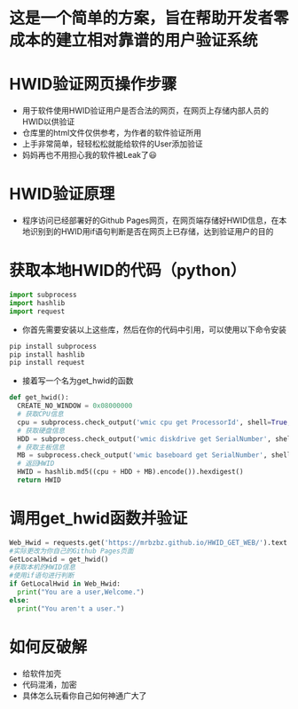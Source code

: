 # 这是一个简单的方案，旨在帮助开发者零成本的建立相对靠谱的用户验证系统
# HWID验证网页操作步骤
* 用于软件使用HWID验证用户是否合法的网页，在网页上存储内部人员的HWID以供验证
* 仓库里的html文件仅供参考，为作者的软件验证所用
* 上手非常简单，轻轻松松就能给软件的User添加验证
* 妈妈再也不用担心我的软件被Leak了😃
# HWID验证原理
* 程序访问已经部署好的Github Pages网页，在网页端存储好HWID信息，在本地识别到的HWID用if语句判断是否在网页上已存储，达到验证用户的目的
# 获取本地HWID的代码（python）
```python
import subprocess
import hashlib
import request
```
* 你首先需要安装以上这些库，然后在你的代码中引用，可以使用以下命令安装
```python
pip install subprocess
pip install hashlib
pip install request
```
* 接着写一个名为get_hwid的函数
```python
def get_hwid():
  CREATE_NO_WINDOW = 0x08000000
  # 获取CPU信息
  cpu = subprocess.check_output('wmic cpu get ProcessorId', shell=True, creationflags=CREATE_NO_WINDOW).decode().split('\n')[1].strip()
  # 获取硬盘信息
  HDD = subprocess.check_output('wmic diskdrive get SerialNumber', shell=True, creationflags=CREATE_NO_WINDOW).decode().split('\n')[1].strip()
  # 获取主板信息
  MB = subprocess.check_output('wmic baseboard get SerialNumber', shell=True, creationflags=CREATE_NO_WINDOW).decode().split('\n')[1].strip()
  # 返回HWID
  HWID = hashlib.md5((cpu + HDD + MB).encode()).hexdigest()
  return HWID
```
# 调用get_hwid函数并验证
```python
Web_Hwid = requests.get('https://mrbzbz.github.io/HWID_GET_WEB/').text
#实际更改为你自己的Github Pages页面
GetLocalHwid = get_hwid()
#获取本机的HWID信息
#使用if语句进行判断
if GetLocalHwid in Web_Hwid:
  print("You are a user,Welcome.")
else:
  print("You aren't a user.")
```
# 如何反破解
* 给软件加壳
* 代码混淆，加密
* 具体怎么玩看你自己如何神通广大了
